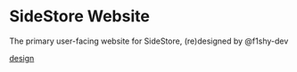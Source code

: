 # SideStore Website

The primary user-facing website for SideStore, (re)designed by @f1shy-dev

<!-- add image -->
[design](https://raw.githubusercontent.com/f1shy-dev/sidesite/upstream3/design.png)
